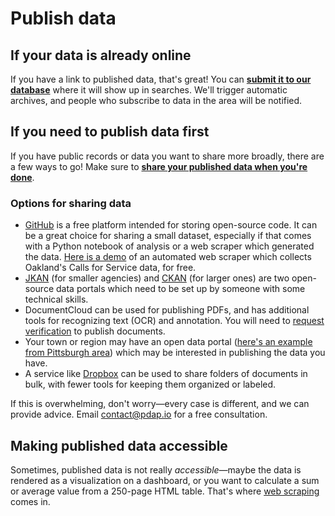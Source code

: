 # Publish data

## If your data is already online

If you have a link to published data, that's great! You can [**submit it to our database**](https://airtable.com/app473MWXVJVaD7Es/shrJafakrcmTxHU2i) where it will show up in searches. We'll trigger automatic archives, and people who subscribe to data in the area will be notified.

## If you need to publish data first

If you have public records or data you want to share more broadly, there are a few ways to go! Make sure to [**share your published data when you're done**](submit-data-sources.md).

### Options for sharing data

* [GitHub](https://github.com/) is a free platform intended for storing open-source code. It can be a great choice for sharing a small dataset, especially if that comes with a Python notebook of analysis or a web scraper which generated the data. [Here is a demo](https://github.com/Police-Data-Accessibility-Project/github-actions-demo) of an automated web scraper which collects Oakland's Calls for Service data, for free.
* [JKAN](https://jkan.io/) (for smaller agencies) and [CKAN](https://ckan.org/) (for larger ones) are two open-source data portals which need to be set up by someone with some technical skills.
* DocumentCloud can be used for publishing PDFs, and has additional tools for recognizing text (OCR) and annotation. You will need to [request verification](https://airtable.com/shrZrgdmuOwW0ZLPM) to publish documents.
* Your town or region may have an open data portal ([here's an example from Pittsburgh area](http://www.wprdc.org/)) which may be interested in publishing the data you have.
* A service like [Dropbox](https://dropbox.com/) can be used to share folders of documents in bulk, with fewer tools for keeping them organized or labeled.

If this is overwhelming, don't worry—every case is different, and we can provide advice. Email [contact@pdap.io](mailto:contact@pdap.io) for a free consultation.

## Making published data accessible

Sometimes, published data is not really _accessible_—maybe the data is rendered as a visualization on a dashboard, or you want to calculate a sum or average value from a 250-page HTML table. That's where [web scraping](web-scraping.md) comes in.
